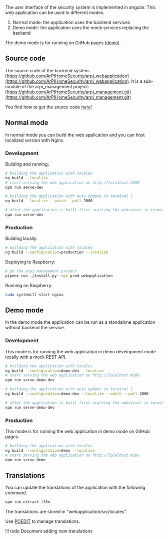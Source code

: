 The user interface of the security system is implemented in angular. This web application
can be used in different modes.

1. Normal mode: the application uses the backend services
2. Demo mode: the application uses the mock services replacing the backend

The demo mode is for running on GitHub pages ([demo](https://demo.arpi-security.info)).

## Source code

The source code of the backend system:
[https://github.com/ArPIHomeSecurity/arpi_webapplication](https://github.com/ArPIHomeSecurity/arpi_webapplication).
It is a sub-module of the arpi_management project:
[https://github.com/ArPIHomeSecurity/arpi_management.git](https://github.com/ArPIHomeSecurity/arpi_management.git)

You find how to get the source code [here](index.md#getting-the-code)!

## Normal mode

In normal mode you can build the web application and you can host localized version with Nginx.

### Development

Building and running:
```bash
# building the application with locales
ng build --localize
# start serving the web application on http://localhost:4200
npm run serve-dev
```

```bash
# building the application with auto update in terminal 1
ng build --localize --watch --poll 2000

# after the application is built first starting the webserver in terminal 2
npm run serve-dev
```

### Production


Building locally:
```bash
# building the application with locales
ng build --configuration=production --localize
```

Deploying to Raspberry:
```bash
# go the arpi_management project
pipenv run ./install.py -vpe prod webapplication
```

Running on Raspberry:
```bash
sudo systemctl start nginx
```

## Demo mode

In the demo mode the application can be run as a standalone application without backend the service.

### Development

This mode is for running the web application in demo development mode locally with
a mock REST API.

```bash
# building the application with locales
ng build --configuration=demo-dev --localize
# start serving the web application on http://localhost:4200
npm run serve-demo-dev
```

```bash
# building the application with auto update in terminal 1
ng build --configuration=demo-dev --localize --watch --poll 2000

# after the application is built first starting the webserver in terminal 2
npm run serve-demo-dev
```

### Production

This mode is for running the web application in demo mode on GitHub pages.

```bash
# building the application with locales
ng build --configuration=demo --localize
# start serving the web application on http://localhost:4200
npm run serve-demo
```

## Translations

You can update the translations of the application with the following command.

```bash
npm run extract-i18n
```

The translations are stored in "webapplication/src/locales".

Use [POEDIT](https://poedit.net/) to manage translations.

!!! todo
    Document adding new translations

